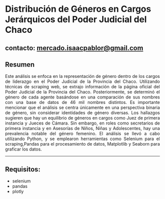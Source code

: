 
# **Distribución de Géneros en Cargos Jerárquicos del Poder Judicial del Chaco**
contacto: mercado.isaacpablor@gmail.com
-----
## **Resumen**
<div style="text-align:justify">
Este análisis se enfoca en la representación de género dentro de los cargos de liderazgo en el Poder Judicial de la Provincia del Chaco. Utilizando técnicas de scraping web, se extrajo información de la página oficial del Poder Judicial de la Provincia del Chaco. Posteriormente, se determinó el género de cada agente basándose en una comparación de sus nombres con una base de datos de 46 mil nombres distintos. Es importante mencionar que el análisis se centra únicamente en una perspectiva binaria de género, sin considerar identidades de género diversas. Los hallazgos sugieren que hay un equilibrio de géneros en cargos como Juez de primera instancia y Jueces de Cámara. Sin embargo, en roles como secretarios de primera instancia y en Asesorías de Niños, Niñas y Adolescentes, hay una prevalencia notable del género femenino. El análisis se llevó a cabo utilizando Python, y se emplearon herramientas como Selenium para el scraping,Pandas para el procesamiento de datos, Matplotlib y Seaborn para graficar los datos. </div>

-----
## **Requisitos:**
* selenium
* pandas
* plotly

